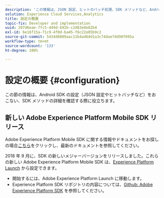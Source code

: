 ```yaml
---
description: 'この情報は、JSON 設定、ヒットのバッチ処理、SDK メソッドなど、Android SDK を設定する場合に役立ちます。 '
solution: Experience Cloud Services,Analytics
title: 設定の概要
topic-fix: Developer and implementation
uuid: 207d6eae-7fc5-449d-b92b-c2d83e8e82b4
exl-id: 6e16f15a-71c9-4f0d-ba45-f6c22e05b9c2
source-git-commit: 5434d8809aac11b4ad6dd1a3c74dae7dd98f095a
workflow-type: tm+mt
source-wordcount: '133'
ht-degree: 100%

---
```


# 設定の概要 {#configuration}

この節の情報は、Android SDK の設定（JSON 設定やヒットバッチなど）をおこない、SDK メソッドの詳細を確認する際に役立ちます。

## 新しい Adobe Experience Platform Mobile SDK リリース

Adobe Experience Platform Mobile SDK に関する情報やドキュメントをお探しの場合[こちら](https://aep-sdks.gitbook.io/docs/)をクリックし、最新のドキュメントを参照してください。

2018 年 9 月に、SDK の新しいメジャーバージョンをリリースしました。これらの新しい Adobe Experience Platform Mobile SDK は、[Experience Platform Launch](https://www.adobe.com/jp/experience-platform/launch.html) から設定できます。

* 開始するには、Adobe Experience Platform Launch に移動します。
* Experience Platform SDK リポジトリの内容については、[Github: Adobe Experience Platform SDK](https://github.com/Adobe-Marketing-Cloud/acp-sdks) を参照してください。

